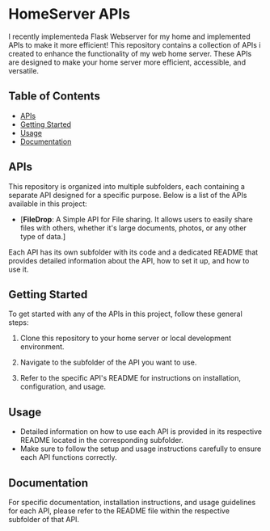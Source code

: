 # HomeServer APIs
I recently implementeda Flask Webserver for my home and implemented APIs to make it more efficient!
This repository contains a collection of APIs i created to enhance the functionality of my web home server. 
These APIs are designed to make your home server more efficient, accessible, and versatile.

## Table of Contents

- [APIs](#apis)
- [Getting Started](#getting-started)
- [Usage](#usage)
- [Documentation](#documentation)
## APIs

This repository is organized into multiple subfolders, each containing a separate API designed for a specific purpose. Below is a list of the APIs available in this project:

- [**FileDrop**: A Simple API for File sharing. It allows users to easily share files with others, whether it's large documents, photos, or any other type of data.]

Each API has its own subfolder with its code and a dedicated README that provides detailed information about the API, how to set it up, and how to use it.

## Getting Started

To get started with any of the APIs in this project, follow these general steps:

1. Clone this repository to your home server or local development environment.

2. Navigate to the subfolder of the API you want to use.

3. Refer to the specific API's README for instructions on installation, configuration, and usage.

## Usage

- Detailed information on how to use each API is provided in its respective README located in the corresponding subfolder.
- Make sure to follow the setup and usage instructions carefully to ensure each API functions correctly.

## Documentation

For specific documentation, installation instructions, and usage guidelines for each API, please refer to the README file within the respective subfolder of that API.
